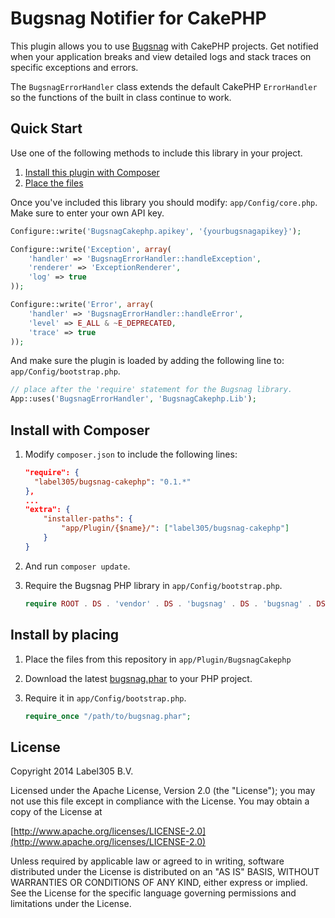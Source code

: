 Bugsnag Notifier for CakePHP
=======

This plugin allows you to use [Bugsnag](https://bugsnag.com) with CakePHP projects. Get notified when your application breaks and view detailed logs and stack traces on specific exceptions and errors.

The `BugsnagErrorHandler` class extends the default CakePHP `ErrorHandler` so the functions of the built in class continue to work.

Quick Start
---------

Use one of the following methods to include this library in your project.

1. [Install this plugin with Composer](#install-with-composer)
2. [Place the files](#install-by-placing)

Once you've included this library you should modify: `app/Config/core.php`. Make sure to enter your own API key.

```php
Configure::write('BugsnagCakephp.apikey', '{yourbugsnagapikey}');

Configure::write('Exception', array(
    'handler' => 'BugsnagErrorHandler::handleException',
    'renderer' => 'ExceptionRenderer',
    'log' => true
));

Configure::write('Error', array(
    'handler' => 'BugsnagErrorHandler::handleError',
    'level' => E_ALL & ~E_DEPRECATED,
    'trace' => true
));
```

And make sure the plugin is loaded by adding the following line to: `app/Config/bootstrap.php`.

```php
// place after the 'require' statement for the Bugsnag library.
App::uses('BugsnagErrorHandler', 'BugsnagCakephp.Lib');
```

Install with Composer
----

1.  Modify `composer.json` to include the following lines:

    ```json
    "require": {
      "label305/bugsnag-cakephp": "0.1.*"
    },
    ...
    "extra": {
        "installer-paths": {
            "app/Plugin/{$name}/": ["label305/bugsnag-cakephp"]
        }
    }
    ```

3.  And run `composer update`.

2. Require the Bugsnag PHP library in `app/Config/bootstrap.php`.

    ```php
    require ROOT . DS . 'vendor' . DS . 'bugsnag' . DS . 'bugsnag' . DS . 'lib' . DS . 'bugsnag.php';
    ```

Install by placing
---

1.  Place the files from this repository in `app/Plugin/BugsnagCakephp`

2.  Download the latest [bugsnag.phar](https://raw.github.com/bugsnag/bugsnag-php/master/build/bugsnag.phar)
    to your PHP project.

3.  Require it in `app/Config/bootstrap.php`.

    ```php
    require_once "/path/to/bugsnag.phar";
    ```

License
---------
Copyright 2014 Label305 B.V.

Licensed under the Apache License, Version 2.0 (the "License");
you may not use this file except in compliance with the License.
You may obtain a copy of the License at

[http://www.apache.org/licenses/LICENSE-2.0](http://www.apache.org/licenses/LICENSE-2.0)

Unless required by applicable law or agreed to in writing, software
distributed under the License is distributed on an "AS IS" BASIS,
WITHOUT WARRANTIES OR CONDITIONS OF ANY KIND, either express or implied.
See the License for the specific language governing permissions and
limitations under the License.
